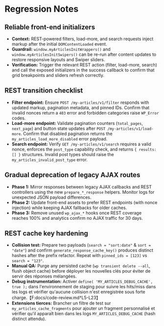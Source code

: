 # Regression Notes

## Reliable front-end initializers
- **Context:** REST-powered filters, load-more, and search requests inject markup after the initial `DOMContentLoaded` event.
- **Guardrail:** `window.myArticlesInitWrappers()` and `window.myArticlesInitSwipers()` can be re-run after content updates to restore responsive layouts and Swiper sliders.
- **Verification:** Trigger the relevant REST action (filter, load-more, search) and call the exposed initializers in the success callback to confirm that grid breakpoints and sliders refresh correctly.

## REST transition checklist
- **Filter endpoint:** Ensure `POST /my-articles/v1/filter` responds with updated markup, pagination metadata, and pinned IDs. Confirm that invalid nonces return a `403` error and forbidden categories raise `WP_Error` codes.
- **Load-more endpoint:** Validate pagination counters (`total_pages`, `next_page`) and button state updates after `POST /my-articles/v1/load-more`. Confirm that disabled pagination returns the `my_articles_load_more_disabled` error payload.
- **Search endpoint:** Verify `GET /my-articles/v1/search` requires a valid nonce, enforces the `post_type` capability check, and returns `{ results: [] }` structures. Invalid post types should raise the `my_articles_invalid_post_type` error.

## Gradual deprecation of legacy AJAX routes
- **Phase 1:** Mirror responses between legacy AJAX callbacks and REST controllers using the new `prepare_*_response` helpers. Monitor logs for unexpected JSON payload differences.
- **Phase 2:** Update front-end assets to prefer REST endpoints (with nonce injection) while keeping AJAX fallbacks for older caches.
- **Phase 3:** Remove unused `wp_ajax_*` hooks once REST coverage reaches 100% and analytics confirm no AJAX traffic for 30 days.

## REST cache key hardening
- **Collision test:** Prepare two payloads (`search = "sort:date"` & `sort = "date"`) and confirm `generate_response_cache_key()` produces distinct hashes after the prefix refactor. Repeat with `pinned_ids = [123]` vs `search = "123"`.
- **Manual QA:** Purge any persisted cache (`wp transient delete --all`, flush object cache) before déployer les nouvelles clés pour éviter de servir des réponses mélangées.
- **Debug instrumentation:** Activer `define( 'MY_ARTICLES_DEBUG_CACHE', true );` dans l'environnement de staging pour suivre les hits/miss dans les logs et vérifier qu'aucune collision n'est enregistrée sous forte charge.【F:docs/code-review.md†L5-L23】
- **Extensions tierces:** Brancher un filtre de test sur `my_articles_cache_fragments` pour ajouter un fragment personnalisé et vérifier qu'il apparaît bien dans les logs `MY_ARTICLES_DEBUG_CACHE` (hash distinct attendu).
